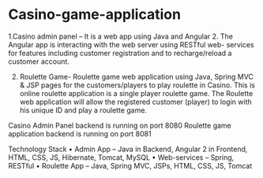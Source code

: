 # Casino-game-application

1.Casino admin panel – It is a web app using Java and Angular 2. The Angular app is interacting with the web server using RESTful web-   services for features including customer registration and to recharge/reload a customer account. 

2. Roulette Game- Roulette game web application using Java, Spring MVC & JSP pages for the customers/players to play roulette in Casino. This is online roulette application is a single player roulette game. The Roulette web application will allow the registered customer (player) to login with his unique ID and play a roulette game.

Casino Admin Panel backend is running on port 8080
Roulette game application backend is running on port 8081

Technology Stack
•	Admin App – Java in Backend, Angular 2 in Frontend, HTML, CSS, JS, Hibernate, Tomcat, MySQL
•	Web-services – Spring, RESTful
•	Roulette App – Java, Spring MVC, JSPs, HTML, CSS, JS, Tomcat
